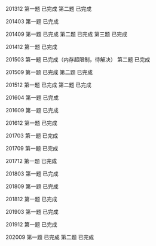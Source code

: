 201312  第一题  已完成
        第二题  已完成

201403  第一题  已完成

201409  第一题  已完成
        第二题  已完成
        第三题  已完成

201412  第一题  已完成

201503  第一题  已完成（内存超限制，待解决）
        第二题  已完成

201509  第一题  已完成
        第二题  已完成

201512  第一题  已完成
        第二题  已完成

201604  第一题  已完成

201609  第一题  已完成

201612  第一题  已完成

201703  第一题  已完成

201709  第一题  已完成

201712  第一题  已完成

201803  第一题  已完成

201809  第一题  已完成

201812  第一题  已完成

201903  第一题  已完成

201912  第一题  已完成

202009  第一题  已完成
        第二题  已完成
